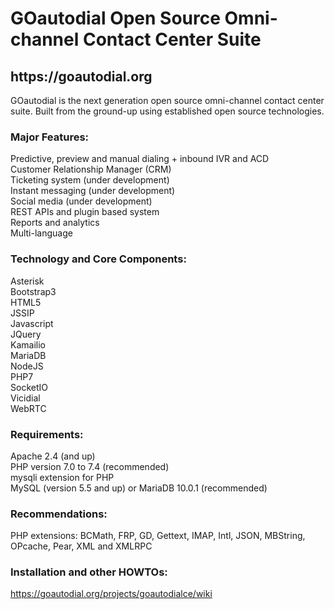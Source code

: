 <h1>GOautodial Open Source Omni-channel Contact Center Suite</h1>

<h2>https://goautodial.org</h2>

GOautodial is the next generation open source omni-channel contact center suite. Built from the ground-up using established open source technologies.

<h3>Major Features:</h3>

Predictive, preview and manual dialing + inbound IVR and ACD<br>
Customer Relationship Manager (CRM)<br>
Ticketing system (under development)<br>
Instant messaging (under development)<br>
Social media (under development)<br>
REST APIs and plugin based system<br>
Reports and analytics<br>
Multi-language<br>

<h3>Technology and Core Components:</h3>

Asterisk<br>
Bootstrap3<br>
HTML5<br>
JSSIP<br>
Javascript<br>
JQuery<br>
Kamailio<br>
MariaDB<br>
NodeJS<br>
PHP7<br>
SocketIO<br>
Vicidial<br>
WebRTC<br>

<h3>Requirements:</h3>

Apache 2.4 (and up)<br>
PHP version 7.0 to 7.4 (recommended)<br>
mysqli extension for PHP<br>
MySQL (version 5.5 and up) or MariaDB 10.0.1 (recommended)<br>

<h3>Recommendations:</h3>

PHP extensions: BCMath, FRP, GD, Gettext, IMAP, Intl, JSON, MBString, OPcache, Pear, XML and XMLRPC

<h3>Installation and other HOWTOs:</h3>

https://goautodial.org/projects/goautodialce/wiki

